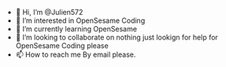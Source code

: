 - 👋 Hi, I’m @Julien572
- 👀 I’m interested in OpenSesame Coding
- 🌱 I’m currently learning OpenSesame
- 💞️ I’m looking to collaborate on nothing just lookign for help for OpenSesame Coding please
- 📫 How to reach me By email please.

<!---
Julien572/Julien572 is a ✨ special ✨ repository because its `README.md` (this file) appears on your GitHub profile.
You can click the Preview link to take a look at your changes.
--->
